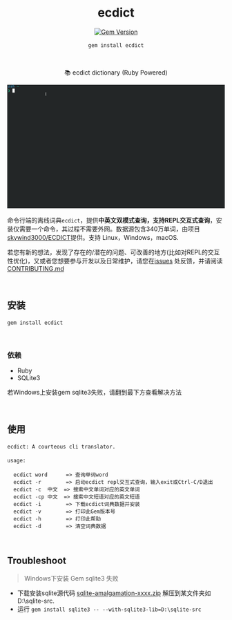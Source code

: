<div align="center">

# ecdict

[![Gem Version](https://badge.fury.io/rb/ecdict.svg)](https://rubygems.org/gems/ecdict) 

```bash
gem install ecdict
```

<br>

📚 ecdict dictionary (Ruby Powered)

![screencast](./images/screencast.gif)

</div>


命令行端的离线词典`ecdict`，提供**中英文双模式查询，支持REPL交互式查询**，安装仅需要一个命令，其过程不需要外网。数据源包含340万单词，由项目[skywind3000/ECDICT](https://github.com/skywind3000/ECDICT)提供。支持 Linux，Windows，macOS.

若您有新的想法，发现了存在的/潜在的问题、可改善的地方(比如对REPL的交互性优化)，又或者您想要参与开发以及日常维护，请您在[issues](https://gitee.com/RubyKids/rbenv-cn/issues) 处反馈，并请阅读[CONTRIBUTING.md](./CONTRIBUTING.md)

<br>

## 安装

```bash
gem install ecdict
```

<br>

### 依赖

- Ruby
- SQLite3

若Windows上安装gem sqlite3失败，请翻到最下方查看解决方法

<br>


## 使用

```
ecdict: A courteous cli translator.

usage:

  ecdict word      => 查询单词word
  ecdict -r        => 启动ecdict repl交互式查询，输入exit或Ctrl-C/D退出
  ecdict -c  中文  => 搜索中文单词对应的英文单词
  ecdict -cp 中文  => 搜索中文短语对应的英文短语
  ecdict -i        => 下载ecdict词典数据并安装
  ecdict -v        => 打印此Gem版本号
  ecdict -h        => 打印此帮助
  ecdict -d        => 清空词典数据

```

<br>

## Troubleshoot

> Windows下安装 Gem sqlite3 失败

- 下载安装sqlite源代码 [sqlite-amalgamation-xxxx.zip](https://sqlite.org/download.html) 解压到某文件夹如D:\sqlite-src.
- 运行 `gem install sqlite3 -- --with-sqlite3-lib=D:\sqlite-src`

